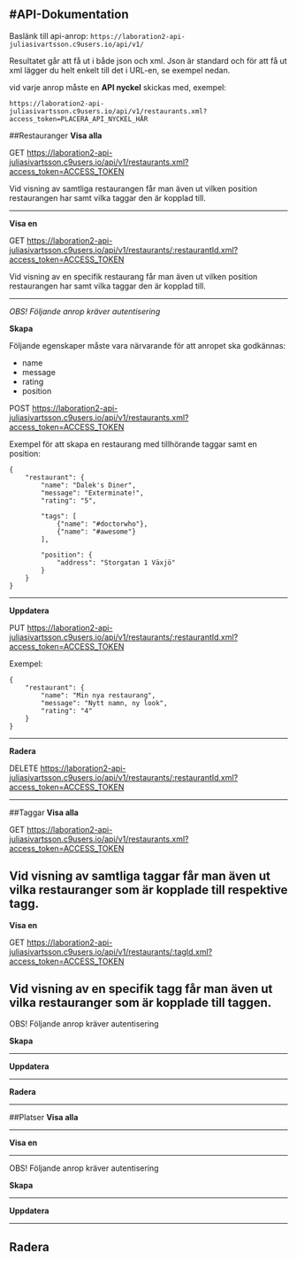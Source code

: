 #API-Dokumentation
-------------------------------

Baslänk till api-anrop: `https://laboration2-api-juliasivartsson.c9users.io/api/v1/`

Resultatet går att få ut i både json och xml. Json är standard och för att få ut xml lägger du helt enkelt till det i URL-en, se exempel nedan.

vid varje anrop måste en **API nyckel** skickas med, exempel:

`
https://laboration2-api-juliasivartsson.c9users.io/api/v1/restaurants.xml?access_token=PLACERA_API_NYCKEL_HÄR
`

##Restauranger
**Visa alla**

GET https://laboration2-api-juliasivartsson.c9users.io/api/v1/restaurants.xml?access_token=ACCESS_TOKEN

Vid visning av samtliga restaurangen får man även ut vilken position restaurangen har samt vilka taggar den är kopplad till.

--------------

**Visa en**

GET https://laboration2-api-juliasivartsson.c9users.io/api/v1/restaurants/:restaurantId.xml?access_token=ACCESS_TOKEN

Vid visning av en specifik restaurang får man även ut vilken position restaurangen har samt vilka taggar den är kopplad till.

--------------

*OBS! Följande anrop kräver autentisering*

**Skapa**

Följande egenskaper måste vara närvarande för att anropet ska godkännas:
* name
* message
* rating
* position

POST https://laboration2-api-juliasivartsson.c9users.io/api/v1/restaurants.xml?access_token=ACCESS_TOKEN

Exempel för att skapa en restaurang med tillhörande taggar samt en position:


```
{
    "restaurant": {
        "name": "Dalek's Diner",
        "message": "Exterminate!",
        "rating": "5",
    
        "tags": [
            {"name": "#doctorwho"},
            {"name": "#awesome"}
        ],
    
        "position": {
            "address": "Storgatan 1 Växjö"
        }
    }
}
```

--------------

**Uppdatera**

PUT https://laboration2-api-juliasivartsson.c9users.io/api/v1/restaurants/:restaurantId.xml?access_token=ACCESS_TOKEN

Exempel:

```
{
    "restaurant": {
        "name": "Min nya restaurang",
        "message": "Nytt namn, ny look",
        "rating": "4"
    }
}
```

--------------

**Radera**

DELETE https://laboration2-api-juliasivartsson.c9users.io/api/v1/restaurants/:restaurantId.xml?access_token=ACCESS_TOKEN

--------------

##Taggar
**Visa alla**

GET https://laboration2-api-juliasivartsson.c9users.io/api/v1/restaurants.xml?access_token=ACCESS_TOKEN

Vid visning av samtliga taggar får man även ut vilka restauranger som är kopplade till respektive tagg.
--------------

**Visa en**

GET https://laboration2-api-juliasivartsson.c9users.io/api/v1/restaurants/:tagId.xml?access_token=ACCESS_TOKEN

Vid visning av en specifik tagg får man även ut vilka restauranger som är kopplade till taggen.
--------------

OBS! Följande anrop kräver autentisering

**Skapa**

--------------

**Uppdatera**

--------------

**Radera**

--------------

##Platser
**Visa alla**

--------------

**Visa en**

--------------

OBS! Följande anrop kräver autentisering

**Skapa**

--------------

**Uppdatera**

--------------

**Radera**
--------------
